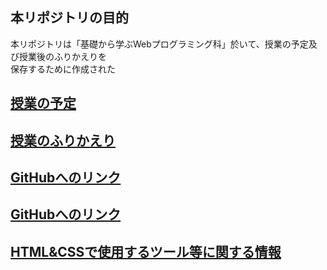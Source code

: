 ## 本リポジトリの目的

本リポジトリは「基礎から学ぶWebプログラミング科」於いて、授業の予定及び授業後のふりかえりを  
保存するために作成された

## <a href="yotei.md" target="_blank">授業の予定</a>

## <a href="https://github.com/wp15000/list/blob/master/daily.md" target="_blank">授業のふりかえり</a>

## <a href="https://github.com/wp15000/list/blob/master/github.md" target="_blank">GitHubへのリンク</a>

## <a href="https://github.com/wp15000/list/blob/master/list.html.1st.md" target="_blank">GitHubへのリンク</a>

## <a href="tools.md" target="_blank">HTML&CSSで使用するツール等に関する情報</a>